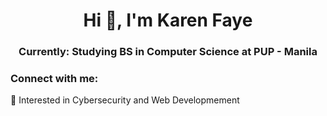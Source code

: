 <h1 align="center">Hi 👋, I'm Karen Faye</h1>
<h3 align="center">Currently: Studying BS in Computer Science at PUP - Manila</h3>

<h3 align="left">Connect with me:</h3>
<p align="left">
</p>

🔎 Interested in Cybersecurity and Web Developmement


<!---
krenfmnrag/krenfmnrag is a ✨ special ✨ repository because its `README.md` (this file) appears on your GitHub profile.
You can click the Preview link to take a look at your changes.
--->
